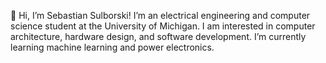 👋 Hi, I’m Sebastian Sulborski!
I’m an electrical engineering and computer science student at the University of Michigan. 
I am interested in computer architecture, hardware design, and software development. 
I’m currently learning machine learning and power electronics.

<!---
ssulb/ssulb is a ✨ special ✨ repository because its `README.md` (this file) appears on your GitHub profile.
You can click the Preview link to take a look at your changes.
--->
